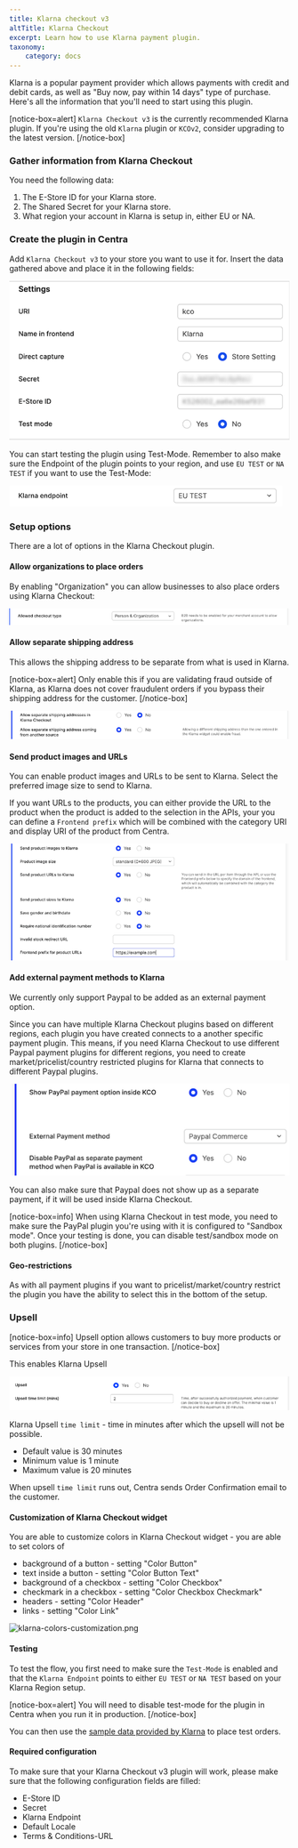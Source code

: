 ```yaml
---
title: Klarna checkout v3
altTitle: Klarna Checkout
excerpt: Learn how to use Klarna payment plugin.
taxonomy:
    category: docs
---
```


Klarna is a popular payment provider which allows payments with credit and debit cards, as well as "Buy now, pay within 14 days" type of purchase. Here's all the information that you'll need to start using this plugin.

[notice-box=alert]
`Klarna Checkout v3` is the currently recommended Klarna plugin. If you're using the old `Klarna` plugin or `KCOv2`, consider upgrading to the latest version.
[/notice-box]

### Gather information from Klarna Checkout

You need the following data:

1. The E-Store ID for your Klarna store.
2. The Shared Secret for your Klarna store.
3. What region your account in Klarna is setup in, either EU or NA.

### Create the plugin in Centra

Add `Klarna Checkout v3` to your store you want to use it for. Insert the data gathered above and place it in the following fields:

![klarna-keys.png](klarna-keys.png)

You can start testing the plugin using Test-Mode. Remember to also make sure the Endpoint of the plugin points to your region, and use `EU TEST` or `NA TEST` if you want to use the Test-Mode:

![klarna-region.png](klarna-region.png)

### Setup options

There are a lot of options in the Klarna Checkout plugin.

#### Allow organizations to place orders

By enabling "Organization" you can allow businesses to also place orders using Klarna Checkout: 

![klarna-person-types.png](klarna-person-types.png)

#### Allow separate shipping address

This allows the shipping address to be separate from what is used in Klarna.

[notice-box=alert]
Only enable this if you are validating fraud outside of Klarna, as Klarna does not cover fraudulent orders if you bypass their shipping address for the customer.
[/notice-box]

![klarna-shipping-address.png](klarna-shipping-address.png)

#### Send product images and URLs

You can enable product images and URLs to be sent to Klarna. Select the preferred image size to send to Klarna.

If you want URLs to the products, you can either provide the URL to the product when the product is added to the selection in the APIs, your you can define a `Frontend prefix` which will be combined with the category URI and display URI of the product from Centra.

![klarna-product-urls.png](klarna-product-urls.png)

#### Add external payment methods to Klarna

We currently only support Paypal to be added as an external payment option.

Since you can have multiple Klarna Checkout plugins based on different regions, each plugin you have created connects to a another specific payment plugin. This means, if you need Klarna Checkout to use different Paypal payment plugins for different regions, you need to create market/pricelist/country restricted plugins for Klarna that connects to different Paypal plugins.

![klarna-external-payment-option.png](klarna-external-payment-option.png)

You can also make sure that Paypal does not show up as a separate payment, if it will be used inside Klarna Checkout.

[notice-box=info]
When using Klarna Checkout in test mode, you need to make sure the PayPal plugin you're using with it is configured to "Sandbox mode". Once your testing is done, you can disable test/sandbox mode on both plugins.
[/notice-box]

#### Geo-restrictions

As with all payment plugins if you want to pricelist/market/country restrict the plugin you have the ability to select this in the bottom of the setup.

### Upsell
[notice-box=info]
Upsell option allows customers to buy more products or services from your store in one transaction.
[/notice-box]

This enables Klarna Upsell

![klarna-product-urls.png](klarna-upsell.png)

Klarna Upsell `time limit` - time in minutes after which the upsell will not be possible. 
* Default value is 30 minutes
* Minimum value is 1 minute
* Maximum value is 20 minutes

When upsell `time limit` runs out, Centra sends Order Confirmation email to the customer.

#### Customization of Klarna Checkout widget

You are able to customize colors in Klarna Checkout widget - you are able to set colors of
* background of a button - setting "Color Button"
* text inside a button - setting "Color Button Text"
* background of a checkbox - setting "Color Checkbox"
* checkmark in a checkbox - setting "Color Checkbox Checkmark"
* headers - setting "Color Header"
* links - setting "Color Link"

![klarna-colors-customization.png](klarna-colors-customization.png)

#### Testing

To test the flow, you first need to make sure the `Test-Mode` is enabled and that the `Klarna Endpoint` points to either `EU TEST` or `NA TEST` based on your Klarna Region setup.

[notice-box=alert]
You will need to disable test-mode for the plugin in Centra when you run it in production.
[/notice-box]

You can then use the [sample data provided by Klarna](https://docs.klarna.com/resources/test-environment/sample-data) to place test orders.

#### Required configuration

To make sure that your Klarna Checkout v3 plugin will work, please make sure that the following configuration fields are filled:
- E-Store ID
- Secret 
- Klarna Endpoint
- Default Locale
- Terms & Conditions-URL
